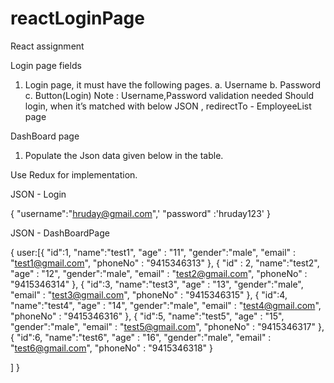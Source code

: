 # reactLoginPage
React assignment


Login page fields
1. Login page, it must have the following pages.
a. Username
b. Password
c. Button(Login)
Note :
 Username,Password validation needed
 Should login, when it’s matched with below JSON , redirectTo - EmployeeList page 

DashBoard page

1. Populate the Json data given below in the table. 
 
Use Redux for implementation.

JSON - Login

{
  "username":"hruday@gmail.com",'
  "password" :'hruday123'
}

JSON - DashBoardPage

{
  user:[{
       "id":1,
       "name":"test1",
       "age" : "11",
       "gender":"male",
       "email" : "test1@gmail.com",
       "phoneNo" : "9415346313"
     },
     {
       "id" : 2,
       "name":"test2",
       "age" : "12",
       "gender":"male",
       "email" : "test2@gmail.com",
       "phoneNo" : "9415346314"
     },
     {
       "id":3,
       "name":"test3",
       "age" : "13",
       "gender":"male",
       "email" : "test3@gmail.com",
       "phoneNo" : "9415346315"
     },
     {
       "id":4,
       "name":"test4",
       "age" : "14",
       "gender":"male",
       "email" : "test4@gmail.com",
       "phoneNo" : "9415346316"
     },
     {
       "id":5,
       "name":"test5",
       "age" : "15",
       "gender":"male",
       "email" : "test5@gmail.com",
       "phoneNo" : "9415346317"
     },
     {
       "id":6,
       "name":"test6",
       "age" : "16",
       "gender":"male",
       "email" : "test6@gmail.com",
       "phoneNo" : "9415346318"
     }
     
]
}
